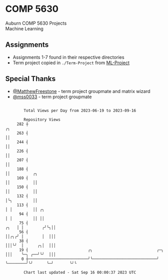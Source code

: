 # COMP 5630
Auburn COMP 5630 Projects  
Machine Learning

## Assignments
- Assignments 1-7 found in their respective directories
- Term project copied in `./Term-Project` from [ML-Project](https://github.com/wumphlett/ML-Project)

## Special Thanks
- [@MatthewFreestone](https://github.com/MatthewFreestone) - term project groupmate and matrix wizard
- [@mss0033](https://github.com/mss0033) - term project groupmate

```

        Total Views per Day from 2023-06-19 to 2023-09-16

        Repository Views
     282 ┼                                                                        ╭╮
     263 ┤                                                                        ││
     244 ┤                                                                        ││
     226 ┤                                                                        ││
     207 ┤                                                                        ││
     188 ┤                                                                        ││          ╭╮
     169 ┤                                                                        ││          ││
     150 ┤                                                                        ││          ││
     132 ┤                                                                        │╰╮         ││
     113 ┤                                                                        │ │         ││ ╭╮
      94 ┤                                                                        │ │         ││ ││
      75 ┤                                                                   ╭╮   │ │        ╭╯╰╮││
      56 ┤                                                                   ││╭╮╭╯ │        │  │││
      38 ┤                                                                   │││╰╯  │      ╭╮│  │││
      19 ┤                          ╭╮                            ╭─╮        │││    ╰─╮ ╭──╯╰╯  │││
       0 ┼──────────────────────────╯╰────────────────────────────╯ ╰────────╯╰╯      ╰─╯       ╰╯╰

        Chart last updated - Sat Sep 16 00:00:37 2023 UTC
        
```
